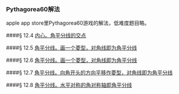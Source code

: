### Pythagorea60解法
apple app store里Pythagorea60游戏的解法，低难度题目略。

####§ 12.4
[内心。角平分线的交点](solving/Pythagorea60/12.04.png)

####§ 12.5
[角平分线。画一个菱型，对角线即为角平分线](solving/Pythagorea60/12.05.png)

####§ 12.6
[角平分线。画一个菱型，对角线即为角平分线](solving/Pythagorea60/12.06.png)

####§ 12.7
[角平分线。向角开头的方向平移作菱型，对角线即为角平分线](solving/Pythagorea60/12.07.png)

####§ 12.8
[角平分线。水平对称的角对称轴即角平分线](solving/Pythagorea60/12.08.png)




